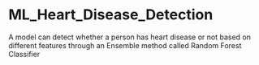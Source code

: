 # ML_Heart_Disease_Detection
A  model can detect whether a person has heart disease or not based on different features through an Ensemble method called Random Forest Classifier 
